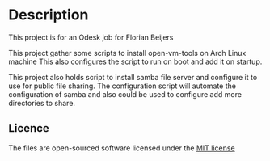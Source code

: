 # Description

This project is for an Odesk job for Florian Beijers

This project gather some scripts to install open-vm-tools on Arch Linux machine
This also configures the script to run on boot and add it on startup.

This project also holds script to install samba file server and configure it
to use for public file sharing. The configuration script will automate the
configuration of samba and also could be used to configure add more directories
to share.

## Licence
The files are open-sourced software licensed under the [MIT license]

[MIT license]: http://opensource.org/licenses/MIT